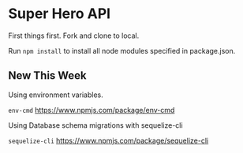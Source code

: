 # Super Hero API

First things first. Fork and clone to local.

Run `npm install` to install all node modules specified in package.json.

## New This Week

Using environment variables.

`env-cmd` https://www.npmjs.com/package/env-cmd

Using Database schema migrations with sequelize-cli

`sequelize-cli` https://www.npmjs.com/package/sequelize-cli
